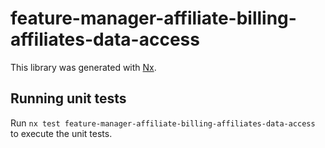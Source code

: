 # feature-manager-affiliate-billing-affiliates-data-access

This library was generated with [Nx](https://nx.dev).

## Running unit tests

Run `nx test feature-manager-affiliate-billing-affiliates-data-access` to execute the unit tests.

